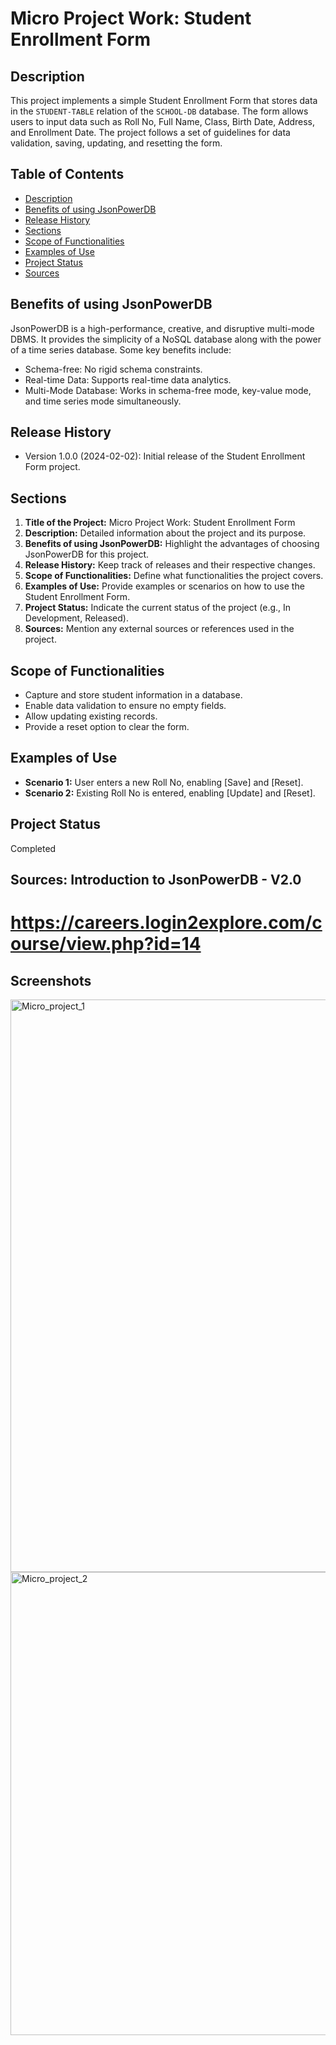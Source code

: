 # Micro Project Work: Student Enrollment Form

## Description
This project implements a simple Student Enrollment Form that stores data in the `STUDENT-TABLE` relation of the `SCHOOL-DB` database. The form allows users to input data such as Roll No, Full Name, Class, Birth Date, Address, and Enrollment Date. The project follows a set of guidelines for data validation, saving, updating, and resetting the form.

## Table of Contents
- [Description](#description)
- [Benefits of using JsonPowerDB](#benefits-of-using-jsonpowerdb)
- [Release History](#release-history)
- [Sections](#sections)
- [Scope of Functionalities](#scope-of-functionalities)
- [Examples of Use](#examples-of-use)
- [Project Status](#project-status)
- [Sources](#sources)

## Benefits of using JsonPowerDB
JsonPowerDB is a high-performance, creative, and disruptive multi-mode DBMS. It provides the simplicity of a NoSQL database along with the power of a time series database. Some key benefits include:
- Schema-free: No rigid schema constraints.
- Real-time Data: Supports real-time data analytics.
- Multi-Mode Database: Works in schema-free mode, key-value mode, and time series mode simultaneously.

## Release History
- Version 1.0.0 (2024-02-02): Initial release of the Student Enrollment Form project.

## Sections
1. **Title of the Project:** Micro Project Work: Student Enrollment Form
2. **Description:** Detailed information about the project and its purpose.
3. **Benefits of using JsonPowerDB:** Highlight the advantages of choosing JsonPowerDB for this project.
4. **Release History:** Keep track of releases and their respective changes.
5. **Scope of Functionalities:** Define what functionalities the project covers.
6. **Examples of Use:** Provide examples or scenarios on how to use the Student Enrollment Form.
7. **Project Status:** Indicate the current status of the project (e.g., In Development, Released).
8. **Sources:** Mention any external sources or references used in the project.

## Scope of Functionalities
- Capture and store student information in a database.
- Enable data validation to ensure no empty fields.
- Allow updating existing records.
- Provide a reset option to clear the form.

## Examples of Use
- **Scenario 1:** User enters a new Roll No, enabling [Save] and [Reset].
- **Scenario 2:** Existing Roll No is entered, enabling [Update] and [Reset].

## Project Status
Completed

## Sources: Introduction to JsonPowerDB - V2.0
# https://careers.login2explore.com/course/view.php?id=14


## Screenshots

<img width="916" alt="Micro_project_1" src="https://github.com/teja66kk/Student-Enrollment-Form/assets/139002364/f51fb622-2cd5-4111-860f-cfb4c891571c">

<img width="741" alt="Micro_project_2" src="https://github.com/teja66kk/Student-Enrollment-Form/assets/139002364/7b8b8043-bbff-454b-b88a-2885a2ef5cff">

